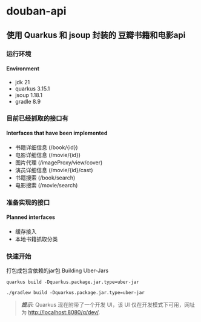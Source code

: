 # douban-api



## 使用 Quarkus 和 jsoup 封装的 豆瓣书籍和电影api


### 运行环境
#### Environment
- jdk 21
- quarkus 3.15.1
- jsoup 1.18.1
- gradle 8.9

### 目前已经抓取的接口有
#### Interfaces that have been implemented

- 书籍详细信息 (/book/{id})
- 电影详细信息 (/movie/{id})
- 图片代理 (/imageProxy/view/cover)
- 演员详细信息 (/movie/{id}/cast)
- 书籍搜索 (/book/search)
- 电影搜索 (/movie/search)

### 准备实现的接口
#### Planned interfaces

- 缓存接入
- 本地书籍抓取分类

### 快速开始

打包成包含依赖的jar包
Building Uber-Jars
```shell
quarkus build -Dquarkus.package.jar.type=uber-jar
```
```shell
./gradlew build -Dquarkus.package.jar.type=uber-jar
```


> **_提示:_**  Quarkus 现在附带了一个开发 UI，该 UI 仅在开发模式下可用，网址为 <http://localhost:8080/q/dev/>.
